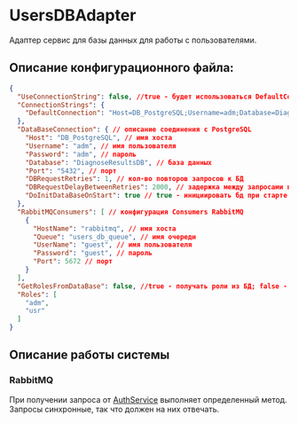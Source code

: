 # UsersDBAdapter
Адаптер сервис для базы данных для работы с пользователями.

## Описание конфигурационного файла:
```json
{
  "UseConnectionString": false, //true - будет использоваться DefaultConnection из ConnectionStrings; иначе DataBaseConnection
  "ConnectionStrings": {
    "DefaultConnection": "Host=DB_PostgreSQL;Username=adm;Database=DiagnoseResultsDB;Port=5432"
  },
  "DataBaseConnection": { // описание соединения с PostgreSQL
    "Host": "DB_PostgreSQL", // имя хоста
    "Username": "adm", // имя пользователя
    "Password": "adm", // пароль
    "Database": "DiagnoseResultsDB", // база данных
    "Port": "5432", // порт
    "DBRequestRetries": 1, // кол-во повторов запросов к БД
    "DBRequestDelayBetweenRetries": 2000, // задержка между запросами к БД
    "DoInitDataBaseOnStart": true // true - инициировать бд при старте сервиса; иначе false
  },
  "RabbitMQConsumers": [ // конфигурация Consumers RabbitMQ
    {
      "HostName": "rabbitmq", // имя хоста
      "Queue": "users_db_queue", // имя очереди
      "UserName": "guest", // имя пользователя
      "Password": "guest", // пароль
      "Port": 5672 // порт
    }
  ],
  "GetRolesFromDataBase": false, //true - получать роли из БД; false - записывать роли из списка Roles в базу данных
  "Roles": [
    "adm",
    "usr"
  ]
}
```

## Описание работы системы
### RabbitMQ
При получении запроса от [AuthService](https://github.com/EBCEYS/Heart-Diseases-Diagnostic-WEB-API/tree/main/AuthService) выполняет определенный метод.
Запросы синхронные, так что должен на них отвечать.